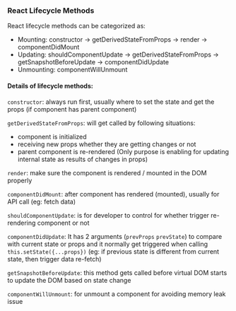### React Lifecycle Methods

React lifecycle methods can be categorized as:
  - Mounting: constructor -> getDerivedStateFromProps -> render -> componentDidMount
  - Updating: shouldComponentUpdate -> getDerivedStateFromProps -> getSnapshotBeforeUpdate -> componentDidUpdate
  - Unmounting: componentWillUnmount

#### Details of lifecycle methods:

`constructor`: always run first, usually where to set the state and get the props (if component has parent component)

`getDerivedStateFromProps`: will get called by following situations:
  - component is initialized
  - receiving new props whether they are getting changes or not
  - parent component is re-rendered
(Only purpose is enabling for updating internal state as results of changes in props)

`render`: make sure the component is rendered / mounted in the DOM properly

`componentDidMount`: after component has rendered (mounted), usually for API call (eg: fetch data)

`shouldComponentUpdate`: is for developer to control for whether trigger re-rendering component or not

`componentDidUpdate`: It has 2 arguments (`prevProps` `prevState`) to compare with current state or props and it normally get triggered when calling `this.setState({...props})` (eg: if previous state is different from current state, then trigger data re-fetch)

`getSnapshotBeforeUpdate`: this method gets called before virtual DOM starts to update the DOM based on state change

`componentWillUnmount`: for unmount a component for avoiding memory leak issue
